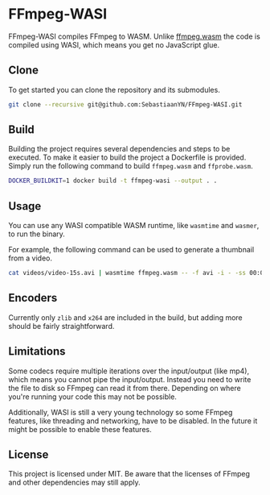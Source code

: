 # FFmpeg-WASI

FFmpeg-WASI compiles FFmpeg to WASM. Unlike [ffmpeg.wasm](https://github.com/ffmpegwasm/ffmpeg.wasm) the code is compiled using WASI, which means you get no JavaScript glue.

## Clone

To get started you can clone the repository and its submodules.

```sh
git clone --recursive git@github.com:SebastiaanYN/FFmpeg-WASI.git
```

## Build

Building the project requires several dependencies and steps to be executed. To make it easier to build the project a Dockerfile is provided. Simply run the following command to build `ffmpeg.wasm` and `ffprobe.wasm`.

```sh
DOCKER_BUILDKIT=1 docker build -t ffmpeg-wasi --output . .
```

## Usage

You can use any WASI compatible WASM runtime, like `wasmtime` and `wasmer`, to run the binary.

For example, the following command can be used to generate a thumbnail from a video.

```sh
cat videos/video-15s.avi | wasmtime ffmpeg.wasm -- -f avi -i - -ss 00:00:02.000 -vframes 1 -c:v png -f image2pipe - > out.png
```

## Encoders

Currently only `zlib` and `x264` are included in the build, but adding more should be fairly straightforward.

## Limitations

Some codecs require multiple iterations over the input/output (like mp4), which means you cannot pipe the input/output. Instead you need to write the file to disk so FFmpeg can read it from there. Depending on where you're running your code this may not be possible.

Additionally, WASI is still a very young technology so some FFmpeg features, like threading and networking, have to be disabled. In the future it might be possible to enable these features.

## License

This project is licensed under MIT. Be aware that the licenses of FFmpeg and other dependencies may still apply.
